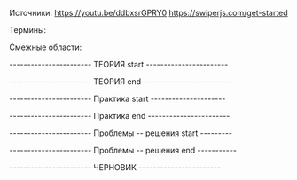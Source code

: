 Источники:
	https://youtu.be/ddbxsrGPRY0
	https://swiperjs.com/get-started


Термины:

Смежные области:



----------------------- ТЕОРИЯ start -----------------------  

----------------------- ТЕОРИЯ end ------------------------- 


----------------------- Практика start ---------------------

----------------------- Практика end -----------------------



----------------------- Проблемы -- решения start ---------

----------------------- Проблемы -- решения end -----------








----------------------- ЧЕРНОВИК -----------------------








